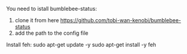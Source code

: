 You need to istall bumblebee-status:
1. clone it from here
https://github.com/tobi-wan-kenobi/bumblebee-status
2. add the path to the config file

Install feh:
sudo apt-get update -y
sudo apt-get install -y feh
